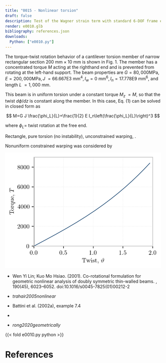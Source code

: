 ```yaml
---
title: "0015 - Nonlinear torsion"
draft: false
description: Test of the Wagner strain term with standard 6-DOF frame elements.
render: e0010.glb
bibliography: references.json
downloads:
  Python: ["e0010.py"]
---
```


<cite key="trahair2005nonlinear"></cite>

The torque-twist rotation behavior of a cantilever torsion member of narrow rectangular section 
$200 \mathrm{~mm} \times 10 \mathrm{~mm}$ is shown in Fig. 1. 
The member has a concentrated torque $M$ acting at the righthand end and is prevented from rotating at the left-hand support. The beam properties are $G=80,000 \mathrm{MPa}, E=200,000 \mathrm{MPa}, J$ $=66.667 \mathrm{E} 3 \mathrm{~mm}^4, I_w=0 \mathrm{~mm}^6, I_n=17.778 \mathrm{E} 9 \mathrm{~mm}^6$, and length $L$ $=1,000 \mathrm{~mm}$.

This beam is in uniform torsion under a constant torque $M_z$ $=M$, so that the twist $d \phi / d z$ is constant along the member. In this case, Eq. (1) can be solved in closed form as

$$
M=G J \frac{\phi_L}{L}+\frac{1}{2} E I_n\left(\frac{\phi_L}{L}\right)^3
$$

where $\phi_L=$ twist rotation at the free end.

Rectangle, pure torsion (no instability), unconstrained warping, <cite keys="battini2002corotational, rinchen2016formulation"></cite>. 

Nonuniform constrained warping was considered by <cite keys="zhang2011formulation"></cite>

![](img/e0010.png)

- Wen Yi Lin; Kuo Mo Hsiao. (2001). Co-rotational formulation for geometric nonlinear analysis of doubly symmetric thin-walled beams. , 190(45), 6023–6052. doi:10.1016/s0045-7825(01)00212-2

- <cite key="trahair2005nonlinear">trahair2005nonlinear</cite>
- Battini et al. (2002a), example 7.4
- <cite key="du2021threedimensional"></cite>
- <cite key="rong2020geometrically">rong2020geometrically</cite>

{{< fold e0010.py python >}}

# References

<div id="bibliography-list"></div>

